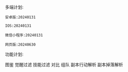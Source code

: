 多端计划:
  
    安卓版:20240131
  
    IOS:20240131
  
    微信小程序:20240131
  
    网页版:20240630
  
功能计划:

  图鉴
  觉醒过滤
  技能过滤
  对比
  组队
  副本行动解析
  副本掉落解析
  
